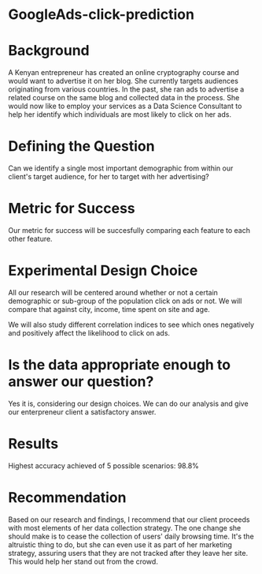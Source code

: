 # GoogleAds-click-prediction



# Background
A Kenyan entrepreneur has created an online cryptography course and would want to advertise it on her blog. She currently targets audiences originating from various countries. In the past, she ran ads to advertise a related course on the same blog and collected data in the process. She would now like to employ your services as a Data Science Consultant to help her identify which individuals are most likely to click on her ads.

# Defining the Question
Can we identify a single most important demographic from within our client's target audience, for her to target with her advertising?

# Metric for Success
Our metric for success will be succesfully comparing each feature to each other feature.

# Experimental Design Choice
All our research will be centered around whether or not a certain demographic or sub-group of the population click on ads or not. We will compare that against city, income, time spent on site and age.

We will also study different correlation indices to see which ones negatively and positively affect the likelihood to click on ads.

# Is the data appropriate enough to answer our question?
Yes it is, considering our design choices. We can do our analysis and give our enterpreneur client a satisfactory answer.

# Results
Highest accuracy achieved of 5 possible scenarios: 98.8%

# Recommendation
Based on our research and findings, I recommend that our client proceeds with most elements of her data collection strategy. The one change she should make is to cease the collection of users' daily browsing time. It's the altruistic thing to do, but she can even use it as part of her marketing strategy, assuring users that they are not tracked after they leave her site. This would help her stand out from the crowd.
